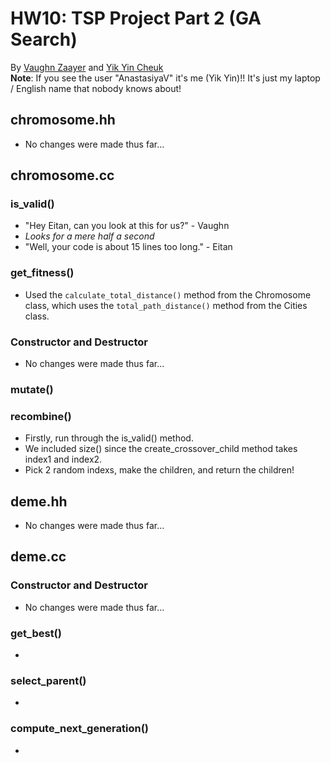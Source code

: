 # HW10: TSP Project Part 2 (GA Search)
By [Vaughn Zaayer](https://github.com/vaughnzaayer) and [Yik Yin Cheuk](https://github.com/ycheuk)
<br />
**Note**: If you see the user "AnastasiyaV" it's me (Yik Yin)!! It's just my laptop / English name that nobody knows about!
## chromosome.hh
- No changes were made thus far...
## chromosome.cc
### is_valid()
- "Hey Eitan, can you look at this for us?" - Vaughn
- *Looks for a mere half a second*
- "Well, your code is about 15 lines too long." - Eitan
### get_fitness()
- Used the `calculate_total_distance()` method from the Chromosome class, which uses the `total_path_distance()` method from the Cities class.
### Constructor and Destructor
- No changes were made thus far...
### mutate()
### recombine()
- Firstly, run through the is_valid() method.
- We included size() since the create_crossover_child method takes index1 and index2.
- Pick 2 random indexs, make the children, and return the children!
## deme.hh
- No changes were made thus far...
## deme.cc
### Constructor and Destructor
- No changes were made thus far...
### get_best()
- 
### select_parent()
- 
### compute_next_generation()
- 
